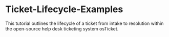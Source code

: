 # Ticket-Lifecycle-Examples
This tutorial outlines the lifecycle of a ticket from intake to resolution within the open-source help desk ticketing system osTicket. 
